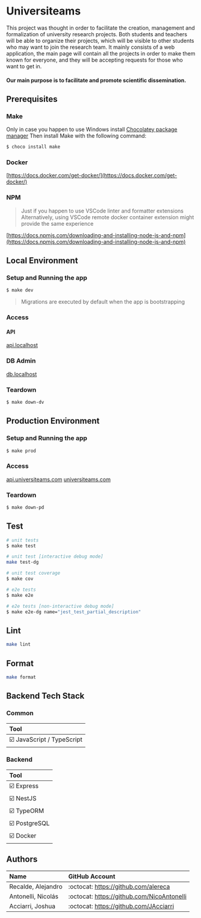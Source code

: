 # Universiteams

This project was thought in order to facilitate the creation, management and formalization of university research projects. Both students and teachers will be able to organize their projects, which will be visible to other students who may want to join the research team.
It mainly consists of a web application, the main page will contain all the projects in order to make them known for everyone, and they will be accepting requests for those who want to get in.

#### Our main purpose is to facilitate and promote scientific dissemination.

## Prerequisites
### Make
Only in case you happen to use Windows install [Chocolatey package manager](https://chocolatey.org/install)
Then install Make with the following command:
```bash
$ choco install make
```
### Docker
[https://docs.docker.com/get-docker/](https://docs.docker.com/get-docker/)

### NPM
> Just if you happen to use VSCode linter and formatter extensions
> Alternatively, using VSCode remote docker container extension might provide the same experience

[https://docs.npmjs.com/downloading-and-installing-node-js-and-npm](https://docs.npmjs.com/downloading-and-installing-node-js-and-npm)

## Local Environment
### Setup and Running the app
```bash
$ make dev
```
> Migrations are executed by default when the app is bootstrapping

### Access
#### API
[api.localhost](http://api.localhost)
### DB Admin
[db.localhost](https://db.localhost)

### Teardown
```bash
$ make down-dv
```

## Production Environment
### Setup and Running the app
```bash
$ make prod
```

### Access
[api.universiteams.com](https://api.universiteams.com)
[universiteams.com](https://universiteams.com)

### Teardown
```bash
$ make down-pd
```

## Test

```bash
# unit tests
$ make test

# unit test [interactive debug mode]
make test-dg

# unit test coverage
$ make cov

# e2e tests
$ make e2e

# e2e tests [non-interactive debug mode]
$ make e2e-dg name="jest_test_partial_description"
```

## Lint

```bash
make lint
```

## Format

```bash
make format
```

## Backend Tech Stack

### Common

| Tool                                            |
| :---------------------------------------------- |
| :ballot_box_with_check: JavaScript / TypeScript |

### Backend

| Tool                               |
| :--------------------------------- |
| :ballot_box_with_check: Express    |
| :ballot_box_with_check: NestJS     |
| :ballot_box_with_check: TypeORM    |
| :ballot_box_with_check: PostgreSQL |
| :ballot_box_with_check: Docker     |

## Authors

| Name               | GitHub Account                             |
| :----------------- | :----------------------------------------- |
| Recalde, Alejandro | :octocat: https://github.com/alereca       |
| Antonelli, Nicolás | :octocat: https://github.com/NicoAntonelli |
| Acciarri, Joshua   | :octocat: https://github.com/JAcciarri     |